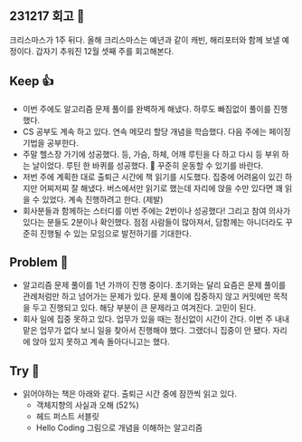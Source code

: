 ## 231217 회고 💬
크리스마스가 1주 뒤다. 올해 크리스마스는 예년과 같이 캐빈, 해리포터와 함께 보낼 예정이다. 갑자기 추워진 12월 셋째 주를 회고해본다.
## Keep 👍
- 이번 주에도 알고리즘 문제 풀이를 완벽하게 해냈다. 하루도 빠짐없이 풀이를 진행했다.
- CS 공부도 계속 하고 있다. 연속 메모리 할당 개념을 학습했다. 다음 주에는 페이징 기법을 공부한다.
- 주말 헬스장 가기에 성공했다. 등, 가슴, 하체, 어깨 루틴을 다 하고 다시 등 부위 하는 날이었다. 루틴 한 바퀴를 성공했다. 💪 꾸준히 운동할 수 있기를 바란다. 
- 저번 주에 계획한 대로 출퇴근 시간에 책 읽기를 시도했다. 집중에 어려움이 있긴 하지만 어찌저찌 잘 해냈다. 버스에서만 읽기로 했는데 자리에 앉을 수만 있다면 꽤 읽을 수 있었다. 계속 진행하려고 한다. (제발)
- 회사분들과 함께하는 스터디를 이번 주에는 2번이나 성공했다! 그리고 참여 의사가 있다는 분들도 2분이나 확인했다. 점점 사람들이 많아져서, 담함께는 아니더라도 꾸준히 진행될 수 있는 모임으로 발전하기를 기대한다.
## Problem 🤢
- 알고리즘 문제 풀이를 1년 가까이 진행 중이다. 초기와는 달리 요즘은 문제 풀이를 관례처럼만 하고 넘어가는 문제가 있다. 문제 풀이에 집중하지 않고 커밋에만 목적을 두고 진행되고 있다. 해당 부분이 큰 문제라고 여겨진다. 고민이 된다.
- 회사 일에 집중 못하고 있다. 업무가 있을 때는 정신없이 시간이 간다. 이번 주 내내 맡은 업무가 없다 보니 일을 찾아서 진행해야 했다. 그랬더니 집중이 안 됐다. 자리에 앉아 있지 못하고 계속 돌아다니고는 했다. 
## Try 🧚
- 읽어야하는 책은 아래와 같다. 출퇴근 시간 중에 잠깐씩 읽고 있다.
	- 객체지향의 사실과 오해 (52%)
	- 헤드 퍼스트 서블릿
	- Hello Coding 그림으로 개념을 이해하는 알고리즘